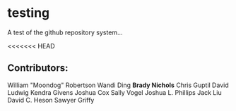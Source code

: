 # testing
A test of the github repository system...

<<<<<<< HEAD
## Contributors:

William "Moondog" Robertson
Wandi Ding
**Brady Nichols**
Chris Guptil
David Ludwig
Kendra Givens
Joshua Cox
Sally Vogel
Joshua L. Phillips
Jack Liu
David C. Heson
Sawyer Griffy